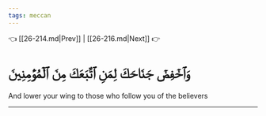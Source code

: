 ```yaml
---
tags: meccan
---
```


👈 [[26-214.md|Prev]] | [[26-216.md|Next]] 👉

# وَٱخۡفِضۡ جَنَاحَكَ لِمَنِ ٱتَّبَعَكَ مِنَ ٱلۡمُؤۡمِنِينَ

And lower your wing to those who follow you of the believers

---

